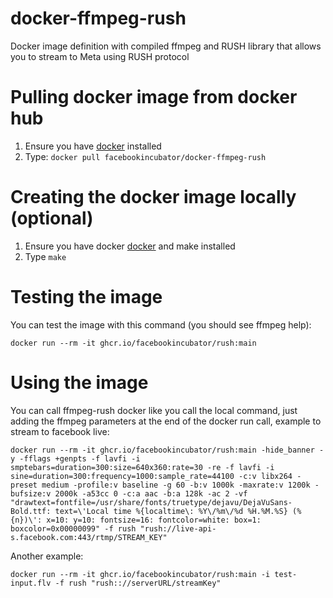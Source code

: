 # docker-ffmpeg-rush
Docker image definition with compiled ffmpeg and RUSH library that allows you to stream to Meta using RUSH protocol

# Pulling docker image from docker hub
1. Ensure you have [docker](https://www.docker.com) installed
2. Type: `docker pull facebookincubator/docker-ffmpeg-rush`

# Creating the docker image locally (optional)
1. Ensure you have docker [docker](https://www.docker.com) and make installed
2. Type `make`

# Testing the image
You can test the image with this command (you should see ffmpeg help):
```
docker run --rm -it ghcr.io/facebookincubator/rush:main
```

# Using the image
You can call ffmpeg-rush docker like you call the local command, just adding the ffmpeg parameters at the end of the docker run call, example to stream to facebook live:
```
docker run --rm -it ghcr.io/facebookincubator/rush:main -hide_banner -y -fflags +genpts -f lavfi -i smptebars=duration=300:size=640x360:rate=30 -re -f lavfi -i sine=duration=300:frequency=1000:sample_rate=44100 -c:v libx264 -preset medium -profile:v baseline -g 60 -b:v 1000k -maxrate:v 1200k -bufsize:v 2000k -a53cc 0 -c:a aac -b:a 128k -ac 2 -vf "drawtext=fontfile=/usr/share/fonts/truetype/dejavu/DejaVuSans-Bold.ttf: text=\'Local time %{localtime\: %Y\/%m\/%d %H.%M.%S} (%{n})\': x=10: y=10: fontsize=16: fontcolor=white: box=1: boxcolor=0x00000099" -f rush "rush://live-api-s.facebook.com:443/rtmp/STREAM_KEY"
```
Another example:
```
docker run --rm -it ghcr.io/facebookincubator/rush:main -i test-input.flv -f rush "rush:://serverURL/streamKey"
```
